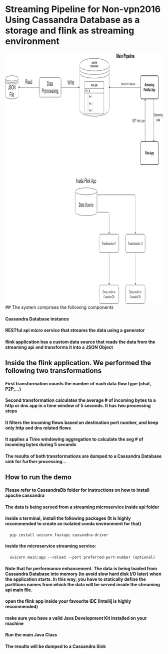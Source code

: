 # Streaming Pipeline for Non-vpn2016 Using Cassandra Database as a storage and flink as streaming environment
<img width="800" height="800" src="Flink-Workflow.png" alt="Flink workflow" title="Flink Workflow" />
## The system comprises the following components

#### Cassandra Database instance
#### RESTful api micro service that streams the data using a generator
#### flink application has a custom data source that reads the data from the streaming api and transforms it into a JSON Object</li>

## Inside the flink application. We performed the following two transformations
#### First transformation counts the number of each data flow type (chat, P2P,...)
#### Second transformation calculates the average # of incoming bytes to a http or dns app in a time window of 5 seconds. It has two processing steps
#### It filters the incoming flows based on destination port number, and keep only http and dns related flows
#### It applies a Time windowing aggregation to calculate the avg # of incoming bytes during 5 seconds

#### The results of both transformations are dumped to a Cassandra Database sink for further processing...

## How to run the demo

#### Please refer to CassandraDb folder for instructions on how to install apache cassandra

#### The data is being served from a streaming microservice inside api folder

#### inside a terminal, install the following packages (It is highly recommended to create an isolated conda environment for that)

```
  pip install uvicorn fastapi cassandra-driver
```
#### inside the microservice streaming service:

```
  uvicorn main:app --reload --port preferred-port-number (optional)
```
#### Note that for performance enhancement. The data is being loaded from Cassandra Database into memory (to avoid slow hard disk I/O later) when the application starts. In this way, you have to statically define the partitions names from which the data will be served inside the streaming api main file.

#### open the flink app inside your favourite IDE (Intellij is highly recommended)

#### make sure you have a valid Java Development Kit installed on your machine

#### Run the main Java Class

#### The results will be dumped to a Cassandra Sink
